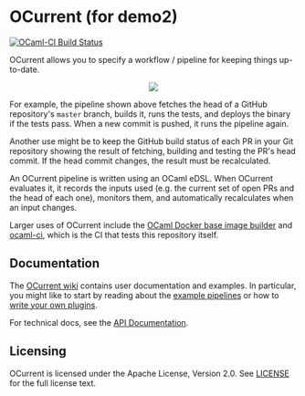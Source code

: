 # OCurrent (for demo2)

[![OCaml-CI Build Status](https://img.shields.io/endpoint?url=https%3A%2F%2Fci.ocamllabs.io%2Fbadge%2Focurrent%2Focurrent%2Fmaster&logo=ocaml)](https://ci.ocamllabs.io/github/ocurrent/ocurrent)

OCurrent allows you to specify a workflow / pipeline for keeping things up-to-date.

<p align='center'>
  <img src="./doc/gated-deploy.svg"/>
</p>

For example, the pipeline shown above fetches the head of a GitHub repository's
`master` branch, builds it, runs the tests, and deploys the binary if the tests
pass. When a new commit is pushed, it runs the pipeline again.

Another use might be to keep the GitHub build status of each PR in your Git
repository showing the result of fetching, building and testing the PR's head
commit. If the head commit changes, the result must be recalculated.

An OCurrent pipeline is written using an OCaml eDSL. When OCurrent evaluates it,
it records the inputs used (e.g. the current set of open PRs and the head of each
one), monitors them, and automatically recalculates when an input changes.

Larger uses of OCurrent include the
[OCaml Docker base image builder][docker-base-images] and
[ocaml-ci][], which is the CI that tests this repository itself.

## Documentation

The [OCurrent wiki][] contains user documentation and examples.
In particular, you might like to start by reading about the
[example pipelines][] or how to [write your own plugins][writing-plugins].

For technical docs, see the [API Documentation][].

## Licensing

OCurrent is licensed under the Apache License, Version 2.0.
See [LICENSE][] for the full license text.

[docker-base-images]: https://github.com/ocurrent/docker-base-images
[ocaml-ci]: https://github.com/ocurrent/ocaml-ci/
[writing-plugins]: https://github.com/ocurrent/ocurrent/wiki/Writing-plugins
[example pipelines]: https://github.com/ocurrent/ocurrent/wiki/Example-pipelines
[OCurrent wiki]: https://github.com/ocurrent/ocurrent/wiki
[API Documentation]: https://ocurrent.github.io/ocurrent/index.html
[LICENSE]: ./LICENSE

